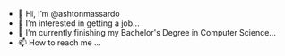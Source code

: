 - 👋 Hi, I’m @ashtonmassardo
- 👀 I’m interested in getting a job...
- 🌱 I’m currently finishing my Bachelor's Degree in Computer Science...
- 📫 How to reach me ...

<!---
ashtonmassardo/ashtonmassardo is a ✨ special ✨ repository because its `README.md` (this file) appears on your GitHub profile.
You can click the Preview link to take a look at your changes.
--->
